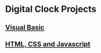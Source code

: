 # Digital Clock Projects
## [Visual Basic](https://github.com/mendenson/Digital_Clock/tree/main/Visual_Basic/Visual_Basic)

## [HTML, CSS and Javascript](https://github.com/mendenson/Digital_Clock/tree/main/HTML_CSS_Javascript)
